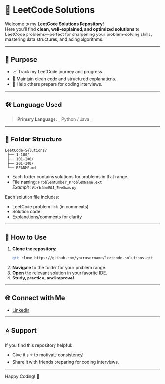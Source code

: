 # 📘 LeetCode Solutions

Welcome to my **LeetCode Solutions Repository**!  
Here you'll find **clean, well-explained, and optimized solutions** to LeetCode problems—perfect for sharpening your problem-solving skills, mastering data structures, and acing algorithms.

---

## 🚀 Purpose

- 📈 Track my LeetCode journey and progress.
- 🧹 Maintain clean code and structured explanations.
- 🤝 Help others prepare for coding interviews.

---

## 🛠️ Language Used

> **Primary Language:** _ Python / Java _

---

## 📂 Folder Structure

```
LeetCode-Solutions/
 ├── 1-100/
 ├── 101-200/
 ├── 201-300/
 └── README.md
```
- Each folder contains solutions for problems in that range.
- File naming: `ProblemNumber_ProblemName.ext`  
    _Example: `Porblem001_TwoSum.py`_

Each solution file includes:
- LeetCode problem link (in comments)
- Solution code
- Explanations/comments for clarity

---

## 📝 How to Use

1. **Clone the repository:**
     ```bash
     git clone https://github.com/yourusername/leetcode-solutions.git
     ```
2. **Navigate** to the folder for your problem range.
3. **Open** the relevant solution in your favorite IDE.
4. **Study, practice, and improve!**

---

## 🌐 Connect with Me

- [LinkedIn](https://www.linkedin.com/in/laraibshuaib)

---

## ⭐️ Support

If you find this repository helpful:
- Give it a ⭐️ to motivate consistency!
- Share it with friends preparing for coding interviews.

---

Happy Coding! 🚀